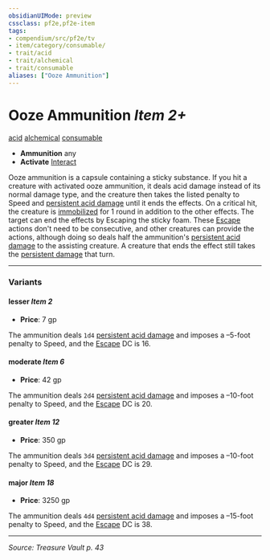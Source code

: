 ```yaml
---
obsidianUIMode: preview
cssclass: pf2e,pf2e-item
tags:
- compendium/src/pf2e/tv
- item/category/consumable/
- trait/acid
- trait/alchemical
- trait/consumable
aliases: ["Ooze Ammunition"]
---
```

# Ooze Ammunition *Item 2+*  
[acid](acid.md "Acid Energy & Element Trait")  [alchemical](alchemical.md "Alchemical Item Trait")  [consumable](consumable.md "Consumable Item Trait")  

- **Ammunition** any
- **Activate** [Interact](interact.md)

Ooze ammunition is a capsule containing a sticky substance. If you hit a creature with activated ooze ammunition, it deals acid damage instead of its normal damage type, and the creature then takes the listed penalty to Speed and [persistent acid damage](conditions.md#Persistent%20Damage) until it ends the effects. On a critical hit, the creature is [immobilized](conditions.md#Immobilized) for 1 round in addition to the other effects. The target can end the effects by Escaping the sticky foam. These [Escape](escape.md) actions don't need to be consecutive, and other creatures can provide the actions, although doing so deals half the ammunition's [persistent acid damage](conditions.md#Persistent%20Damage) to the assisting creature. A creature that ends the effect still takes the [persistent damage](conditions.md#Persistent%20Damage) that turn.

---

### Variants

#### lesser *Item 2*

- **Price**: 7 gp

The ammunition deals `1d4` [persistent acid damage](conditions.md#Persistent%20Damage) and imposes a –5-foot penalty to Speed, and the [Escape](escape.md) DC is 16.

#### moderate *Item 6*

- **Price**: 42 gp

The ammunition deals `2d4` [persistent acid damage](conditions.md#Persistent%20Damage) and imposes a –10-foot penalty to Speed, and the [Escape](escape.md) DC is 20.

#### greater *Item 12*

- **Price**: 350 gp

The ammunition deals `3d4` [persistent acid damage](conditions.md#Persistent%20Damage) and imposes a –10-foot penalty to Speed, and the [Escape](escape.md) DC is 29.

#### major *Item 18*

- **Price**: 3250 gp

The ammunition deals `4d4` [persistent acid damage](conditions.md#Persistent%20Damage) and imposes a –15-foot penalty to Speed, and the [Escape](escape.md) DC is 38.

---
*Source: Treasure Vault p. 43*